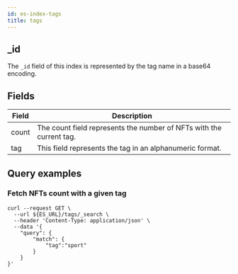 ```yaml
---
id: es-index-tags
title: tags
---
```



## _id

The `_id` field of this index is represented by the tag name in a base64 encoding.

## Fields

| Field | Description                                                         |
|-------|---------------------------------------------------------------------|
| count | The count field represents the number of NFTs with the current tag. |
| tag   | This field represents the tag in an alphanumeric format.            |

## Query examples

### Fetch NFTs count with a given tag

```
curl --request GET \
  --url ${ES_URL}/tags/_search \
  --header 'Content-Type: application/json' \
  --data '{
	"query": {
		"match": {
			"tag":"sport"
		}
	}
}'
```
